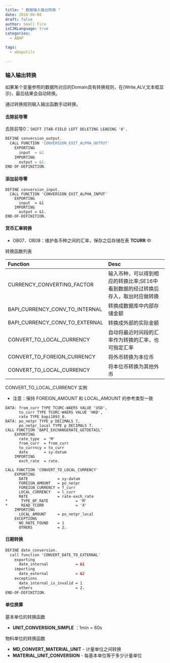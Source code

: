 ```yaml
---
title: " 数据输入输出转换 "
date: 2018-06-08
draft: false
author: Small Fire
isCJKLanguage: true
categories: 
  - ABAP

tags: 
  - abaputils

---
```


### 输入输出转换

如果某个变量参照的数据所对应的Domain具有转换规则，在(Write,ALV,文本框显示)，最后结果会自动转换。

通过转换规则输入输出函数手动转换。

#### 去除前导零

去除前导0：`SHIFT ITAB-FIELD LEFT DELETING LEADING '0'.`

```js
DEFINE conversion_output.
  CALL FUNCTION 'CONVERSION_EXIT_ALPHA_OUTPUT'
    EXPORTING
      input  = &1
    IMPORTING
      output = &1.  
END-OF-DEFINITION.
```

#### 添加前导零

```JS
DEFINE conversion_input.
  CALL FUNCTION 'CONVERSION_EXIT_ALPHA_INPUT'
    EXPORTING
      input  = &1  
    IMPORTING
      output = &1. 
END-OF-DEFINITION.
```

#### 货币汇率转换

- OB07、OB08：维护各币种之间的汇率，保存之后存储在表 **TCURR** 中

转换函数列表

| Function                       | Desc                                                         |
| :----------------------------- | :----------------------------------------------------------- |
| CURRENCY_CONVERTING_FACTOR     | 输入币种，可以得到相应的转换比率;SE16中看到数据的经过转换后存入，取出时应做转换 |
| BAPI_CURRENCY_CONV_TO_INTERNAL | 转换成数据库中内部存储金额                                   |
| BAPI_CURRENCY_CONV_TO_EXTERNAL | 转换成外部的实际金额                                         |
| CONVERT_TO_LOCAL_CURRENCY      | 自动将最近时间段的汇率作为转换的汇率，也可指定汇率           |
| CONVERT_TO_FOREIGN_CURRENCY    | 将外币转换为本位币                                           |
| CONVERT_TO_LOCAL_CURRENCY      | 将本位币转换为其他外币                                       |

CONVERT_TO_LOCAL_CURRENCY 实例

- 注意：保持 FOREIGN_AMOUNT 和 LOCAL_AMOUNT 的参考类型一致

```ABAP
DATA: from_curr TYPE TCURC-WAERS VALUE 'USD',
      to_curr TYPE TCURC-WAERS VALUE 'HKD', 
      rate TYPE bapi1093_0.
DATA: po_netpr TYPE p DECIMALS 7,
      po_netpr_local TYPE p DECIMALS 7.
CALL FUNCTION 'BAPI_EXCHANGERATE_GETDETAIL'
    EXPORTING
      rate_type  = 'M'
      from_curr  = from_curr
      to_currncy = to_curr
      date       = sy-datum
    IMPORTING
      exch_rate  = rate.
      
CALL FUNCTION 'CONVERT_TO_LOCAL_CURRENCY'
    EXPORTING
      DATE             = sy-datum
      FOREIGN_AMOUNT   = po_netpr
      FOREIGN_CURRENCY = f_curr
      LOCAL_CURRENCY   = l_curr
      RATE             = rate-exch_rate
*      TYPE_OF_RATE            = 'M'
*      READ_TCURR              = 'X'
    IMPORTING
      LOCAL_AMOUNT     = po_netpr_local
    EXCEPTIONS
      NO_RATE_FOUND    = 1
      OTHERS           = 2.
```

#### 日期转换

```html
DEFINE date_conversion.
  call function 'CONVERT_DATE_TO_EXTERNAL'
    exporting
      date_internal            = &1
    importing
      date_external            = &2
    exceptions
      date_internal_is_invalid = 1
      others                   = 2.
END-OF-DEFINITION.
```

#### 单位换算

基本单位的转换函数

- **UNIT_CONVERSION_SIMPLE** ：1min = 60s

物料单位的转换函数

- **MD_CONVERT_MATERIAL_UNIT** - 计量单位之间转换
- **MATERIAL_UNIT_CONVERSION** - 每基本单位等于多少计量单位
